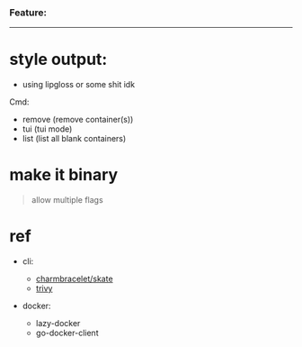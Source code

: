 ### Feature:
------------------
# style output:
- using lipgloss or some shit idk

Cmd:
  * remove (remove container(s))
  * tui (tui mode)
  * list (list all blank containers)


# make it binary
> allow multiple flags

# ref
- cli:
  * [charmbracelet/skate](https://github.com/charmbracelet/skate)
  * [trivy](https://github.dev/aquasecurity/trivy)

- docker:
  * lazy-docker
  * go-docker-client
